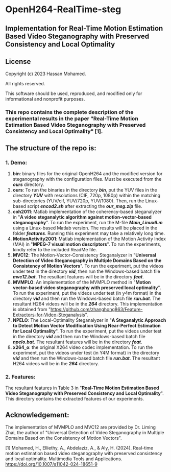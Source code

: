 # OpenH264-RealTime-steg

## Implementation for Real-Time Motion Estimation Based Video Steganography with Preserved Consistency and Local Optimality


## License
Copyright (c) 2023 Hassan Mohamed.

All rights reserved.

This software should be used, reproduced, and modified only for informational and nonprofit purposes.

### This repo contains the complete description of the experimental results in the paper "Real-Time Motion Estimation Based Video Steganography with Preserved Consistency and Local Optimality" [1].

## The structure of the repo is:
### 1. Demo:
1. **bin**: binary files for the original OpenH264 and the modified version for steganography with the configuration files. Must be executed from the ***ours*** directory.
2. **ours**: To run the binaries in the directory ***bin***, put the YUV files in the directory ***YUV*** with resolutions (CIF, 720p, 1080p) within the matching sub-directories (YUV/cif, YUV/720p, YUV/1080). Then, run the Linux-based script ***encod2.sh*** after extracting the ***our_msg.zip*** file.
3. **coh2011**: Matlab implementation of the coherency-based steganalyzer in "**A video steganalytic algorithm against motion-vector-based steganography**". To run the experiment, run the M-file ***Main_Linux6.m*** using a Linux-based Matlab version. The results will be placed in the folder ***features***. Running this experiment may take a relatively long time.
4. **MotionActivity2001**: Matlab implementation of the Motion Activity Index (MAI) in "**MPEG-7 visual motion descriptors**". To run the experiments, kindly refer to the included ReadMe file.
5. **MVC12**: The Motion-Vector-Consistency Steganalyzer in "**Universal Detection of Video Steganography in Multiple Domains Based on the Consistency of Motion Vectors**". To run the experiment, put the videos under test in the directory ***vid***, then run the Windows-based batch file ***mvc12.bat***. The resultant features will be in the directory ***feat***.
6. **MVMPLO**: An implementation of the MVMPLO method in "**Motion vector-based video steganography with preserved local optimality**". To run the experiment, put the videos under test (in y4m format) in the directory ***vid*** and then run the Windows-based batch file ***run.bat***. The resultant H264 videos will be in the ***264*** directory. This implementation is obtained from "https://github.com/zhanghong863/Feature-Extractors-for-Video-Steganalysis".
7. **NPELO**: The Local-Optimality Steganalyzer in "**A Steganalytic Approach to Detect Motion Vector Modification Using Near-Perfect Estimation for Local Optimality**". To run the experiment, put the videos under test in the directory ***vid*** and then run the Windows-based batch file ***npelo.bat***. The resultant features will be in the directory ***feat***.
8. **x264_o**: the original X264 video codec implementation. To run the experiment, put the videos under test (in Y4M format) in the directory ***vid*** and then run the Windows-based batch file ***run.bat***. The resultant H264 videos will be in the ***264*** directory.
### 2. Features:
The resultant features in Table 3 in "**Real-Time Motion Estimation Based Video Steganography with Preserved Consistency and Local Optimality**". This directory contains the extracted features of our experiments.

## Acknowledgement:
The implementation of MVMPLO and MVC12 are provided by Dr. Liming Zhai, the author of "Universal Detection of Video Steganography in Multiple Domains Based on the Consistency of Motion Vectors".

[1] Mohamed, H., Elliethy, A., Abdelaziz, A., & Aly, H. (2024). Real-time motion estimation based video steganography with preserved consistency and local optimality. Multimedia Tools and Applications. https://doi.org/10.1007/s11042-024-18651-9
